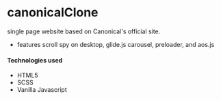 # canonicalClone
single page website based on Canonical's official site.

- features scroll spy on desktop, glide.js carousel, preloader, and aos.js

#### Technologies used
- HTML5
- SCSS
- Vanilla Javascript
